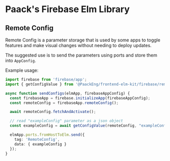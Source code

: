 # Paack's Firebase Elm Library

## Remote Config

Remote Config is a parameter storage that is used by some apps to toggle features and make visual changes without needing to deploy updates.

The suggested use is to send the parameters using ports and store them into `AppConfig`.

Example usage:

```ts
import firebase from 'firebase/app';
import { getConfigValue } from '@PaackEng/frontend-elm-kit/firebase/remoteConfig'

async function sendConfigs(elmApp, firebaseAppConfig) {
  const firebaseApp = firebase.initializeApp(firebaseAppConfig);
  const remoteConfig = firebaseApp.remoteConfig();

  await remoteConfig.fetchAndActivate();

  // read "exampleConfig" parameter as a json object
  const exampleConfig = await getConfigValue(remoteConfig, "exampleConfig", "object");

  elmApp.ports.fromHostToElm.send({
    tag: 'RemoteConfig',
    data: { exampleConfig }
  });
}
```

